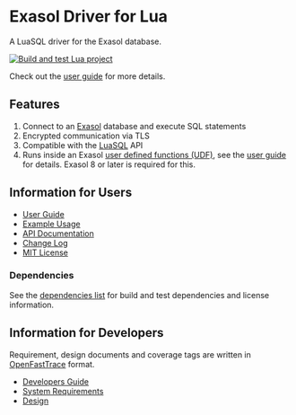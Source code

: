 # Exasol Driver for Lua

A LuaSQL driver for the Exasol database.

[![Build and test Lua project](https://github.com/exasol/exasol-driver-lua/actions/workflows/build.yml/badge.svg)](https://github.com/exasol/exasol-driver-lua/actions/workflows/build.yml)

Check out the [user guide](doc/user_guide/user_guide.md) for more details.

## Features

1. Connect to an [Exasol](https://www.exasol.com/) database and execute SQL statements
1. Encrypted communication via TLS
1. Compatible with the [LuaSQL](https://github.com/lunarmodules/luasql) API
1. Runs inside an Exasol [user defined functions (UDF)](https://docs.exasol.com/db/latest/database_concepts/udf_scripts.htm), see the [user guide](./doc/user_guide/user_guide.md#using-exasol-driver-lua-in-an-exasol-udf) for details. Exasol 8 or later is required for this.

## Information for Users

* [User Guide](doc/user_guide/user_guide.md)
* [Example Usage](doc/user_guide/examples.lua)
* [API Documentation](https://exasol.github.io/exasol-driver-lua/api/)
* [Change Log](doc/changes/changelog.md)
* [MIT License](LICENSE)

### Dependencies

See the [dependencies list](dependencies.md) for build and test dependencies and license information.

## Information for Developers

Requirement, design documents and coverage tags are written in [OpenFastTrace](https://github.com/itsallcode/openfasttrace) format.

* [Developers Guide](doc/developer_guide/developer_guide.md)
* [System Requirements](doc/system_requirements.md)
* [Design](doc/design.md)
